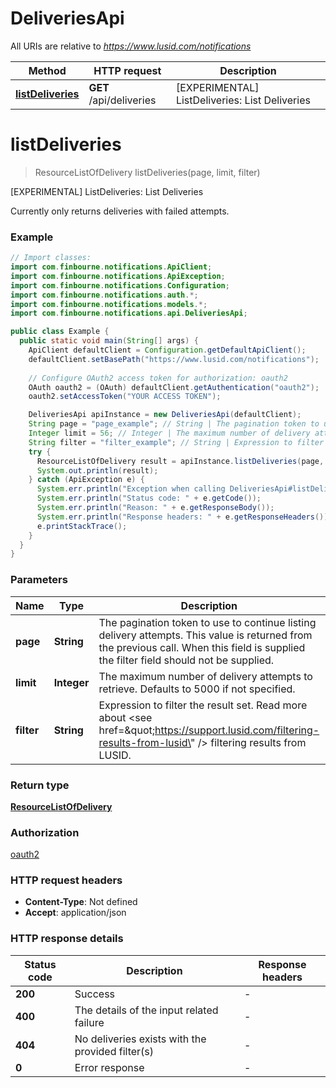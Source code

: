 # DeliveriesApi

All URIs are relative to *https://www.lusid.com/notifications*

Method | HTTP request | Description
------------- | ------------- | -------------
[**listDeliveries**](DeliveriesApi.md#listDeliveries) | **GET** /api/deliveries | [EXPERIMENTAL] ListDeliveries: List Deliveries


<a name="listDeliveries"></a>
# **listDeliveries**
> ResourceListOfDelivery listDeliveries(page, limit, filter)

[EXPERIMENTAL] ListDeliveries: List Deliveries

Currently only returns deliveries with failed attempts.

### Example
```java
// Import classes:
import com.finbourne.notifications.ApiClient;
import com.finbourne.notifications.ApiException;
import com.finbourne.notifications.Configuration;
import com.finbourne.notifications.auth.*;
import com.finbourne.notifications.models.*;
import com.finbourne.notifications.api.DeliveriesApi;

public class Example {
  public static void main(String[] args) {
    ApiClient defaultClient = Configuration.getDefaultApiClient();
    defaultClient.setBasePath("https://www.lusid.com/notifications");
    
    // Configure OAuth2 access token for authorization: oauth2
    OAuth oauth2 = (OAuth) defaultClient.getAuthentication("oauth2");
    oauth2.setAccessToken("YOUR ACCESS TOKEN");

    DeliveriesApi apiInstance = new DeliveriesApi(defaultClient);
    String page = "page_example"; // String | The pagination token to use to continue listing delivery attempts. This value is returned from the previous call. When this field is supplied the filter field should not be supplied.
    Integer limit = 56; // Integer | The maximum number of delivery attempts to retrieve. Defaults to 5000 if not specified.
    String filter = "filter_example"; // String | Expression to filter the result set. Read more about <see href=\"https://support.lusid.com/filtering-results-from-lusid\" /> filtering results from LUSID.
    try {
      ResourceListOfDelivery result = apiInstance.listDeliveries(page, limit, filter);
      System.out.println(result);
    } catch (ApiException e) {
      System.err.println("Exception when calling DeliveriesApi#listDeliveries");
      System.err.println("Status code: " + e.getCode());
      System.err.println("Reason: " + e.getResponseBody());
      System.err.println("Response headers: " + e.getResponseHeaders());
      e.printStackTrace();
    }
  }
}
```

### Parameters

Name | Type | Description  | Notes
------------- | ------------- | ------------- | -------------
 **page** | **String**| The pagination token to use to continue listing delivery attempts. This value is returned from the previous call. When this field is supplied the filter field should not be supplied. | [optional]
 **limit** | **Integer**| The maximum number of delivery attempts to retrieve. Defaults to 5000 if not specified. | [optional]
 **filter** | **String**| Expression to filter the result set. Read more about &lt;see href&#x3D;\&quot;https://support.lusid.com/filtering-results-from-lusid\&quot; /&gt; filtering results from LUSID. | [optional]

### Return type

[**ResourceListOfDelivery**](ResourceListOfDelivery.md)

### Authorization

[oauth2](../README.md#oauth2)

### HTTP request headers

 - **Content-Type**: Not defined
 - **Accept**: application/json

### HTTP response details
| Status code | Description | Response headers |
|-------------|-------------|------------------|
**200** | Success |  -  |
**400** | The details of the input related failure |  -  |
**404** | No deliveries exists with the provided filter(s) |  -  |
**0** | Error response |  -  |

